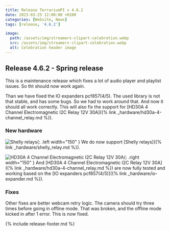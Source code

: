 ```yaml
---
title: Release TerrariumPI v 4.6.2
date: 2023-03-25 12:00:00 +0100
categories: [Website, News]
tags: [release, '4.6.2']

image:
  path: /assets/img/streamers-clipart-celebration.webp
  src: /assets/img/streamers-clipart-celebration.webp
  alt: Celebration header image
---
```


## Release 4.6.2 - Spring release

This is a maintenance release which fixes a lot of audio player and playlist
issues. So tht should now work again.

Than we have fixed the IO expanders pcf857(4/5). The used library is not that
stable, and has some bugs. So we had to work around that. And now it should all
work correctly. This will also fix the support for [HD30A 4 Channel
Electromagnetic I2C Relay 12V
30A]({% link _hardware/hd30a-4-channel_relay.md %}).

### New hardware

![Shelly relays](/assets/img/shelly.webp){: .left width="150" } We do now
support [Shelly relays]({% link _hardware/shelly_relay.md %}).

![HD30A 4 Channel Electromagnetic I2C Relay 12V 30A](/assets/img/HD30A_4_Channel_Electromagnetic_I2C_Relay_12V_30A.webp){:
.right width="150" } And [HD30A 4 Channel Electromagnetic I2C Relay 12V
30A]({% link _hardware/hd30a-4-channel_relay.md %}) are now fully tested and
working based on the [IO expanders
pcf857(4/5)]({% link _hardware/io-expander.md %}).

### Fixes

Other fixes are better webcam retry logic. The camera should try three times
before going in offline mode. That was broken, and the offline mode kicked in
after 1 error. This is now fixed.

{% include release-footer.md %}
